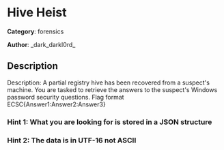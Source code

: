 # Hive Heist

**Category**: forensics

**Author**: \_dark_darkl0rd\_

## Description

Description: A partial registry hive has been recovered from a suspect's machine. You are tasked to retrieve the answers to the suspect's Windows password security questions.
Flag format ECSC{Answer1:Answer2:Answer3}

### Hint 1: What you are looking for is stored in a JSON structure
### Hint 2: The data is in UTF-16 not ASCII






